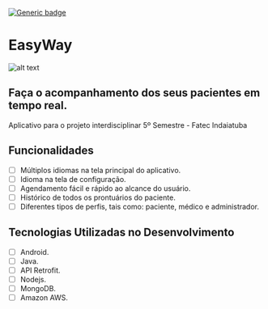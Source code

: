 [![Generic badge](https://img.shields.io/badge/Android%20API-23-green)](https://shields.io/)
# EasyWay


![alt text](https://image.flaticon.com/icons/svg/3068/3068087.svg)


## Faça o acompanhamento dos seus pacientes em tempo real.

Aplicativo para o projeto interdisciplinar 5º Semestre - Fatec Indaiatuba 

## Funcionalidades

* [ ] Múltiplos idiomas na tela principal do aplicativo.
* [ ] Idioma na tela de configuração.
* [ ] Agendamento fácil e rápido ao alcance do usuário.
* [ ] Histórico de todos os prontuários do paciente.
* [ ] Diferentes tipos de perfis, tais como: paciente, médico e administrador.

## Tecnologias Utilizadas no Desenvolvimento

* [ ] Android.
* [ ] Java.
* [ ] API Retrofit.
* [ ] Nodejs.
* [ ] MongoDB.
* [ ] Amazon AWS.
